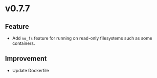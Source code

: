 # v0.7.7

## Feature

- Add `no_fs` feature for running on read-only filesystems such as some containers.

## Improvement

- Update Dockerfile
